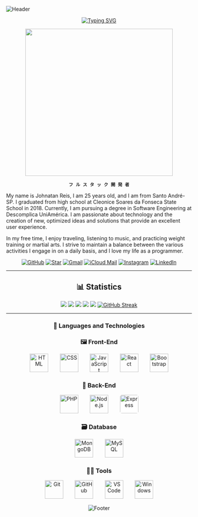 ![Header](https://capsule-render.vercel.app/api?type=waving&height=150&color=9400D3&reversal=false&section=header)

<div align="center">

[![Typing SVG](https://readme-typing-svg.demolab.com?font=Pixelify+Sans&weight=700&size=26&pause=1000&color=8509F7&width=435&lines=Hey%2C+Wassup%3F+I+am+Johnatan+Reiiss;I'm+a+full+stack+developer;focused+on+UX%2FUI+design;welcome+to+my+readme)](https://git.io/typing-svg)

</div>

<div align="center">
  <img src="https://i.imgur.com/8b5p6JB.mp4.gif" width="400">
</div>

<div align="center">
    
**`フ ル ス タ ッ ク 開 発 者`**

</div>

My name is Johnatan Reis, I am 25 years old, and I am from Santo André-SP. I graduated from high school at Cleonice Soares da Fonseca State School in 2018. Currently, I am pursuing a degree in Software Engineering at Descomplica UniAmérica. I am passionate about technology and the creation of new, optimized ideas and solutions that provide an excellent user experience.

In my free time, I enjoy traveling, listening to music, and practicing weight training or martial arts. I strive to maintain a balance between the various activities I engage in on a daily basis, and I love my life as a programmer.


<div align="center">

[![GitHub](https://img.shields.io/badge/GitHub-000000?style=for-the-badge&logo=github&logoColor=white)](https://github.com/JohnReiiss)
[![Star](https://img.shields.io/badge/Star-000000?style=for-the-badge&logo=github&logoColor=white)](https://github.com/JohnReiiss?tab=stars)
[![Gmail](https://img.shields.io/badge/Gmail-000000?style=for-the-badge&logo=gmail&logoColor=white)](mailto:contadeestudos541@gmail.com)
[![iCloud Mail](https://img.shields.io/badge/iCloud-000000?style=for-the-badge&logo=icloud&logoColor=white)](mailto:johnatan.reiiss@icloud.com)
[![Instagram](https://img.shields.io/badge/Instagram-000000?style=for-the-badge&logo=instagram&logoColor=white)](https://www.instagram.com/hayabusa.johnatan?igsh=aG9iYW1mN3ZmeW1z&utm_source=qr)
[![LinkedIn](https://img.shields.io/badge/LinkedIn-000000?style=for-the-badge&logo=linkedin&logoColor=white)](https://www.linkedin.com/in/johnatan-dos-santos-reis-945092b7/)

</div>

---

<div align="center">

## 📊 Statistics

![](http://github-profile-summary-cards.vercel.app/api/cards/profile-details?username=JohnReiiss&theme=midnight_purple)
![](http://github-profile-summary-cards.vercel.app/api/cards/repos-per-language?username=JohnReiiss&theme=midnight_purple)
![](http://github-profile-summary-cards.vercel.app/api/cards/most-commit-language?username=JohnReiiss&theme=midnight_purple)
![](http://github-profile-summary-cards.vercel.app/api/cards/stats?username=JohnReiiss&theme=midnight_purple)
![](http://github-profile-summary-cards.vercel.app/api/cards/productive-time?username=JohnReiiss&theme=midnight_purple&utcOffset=8)
[![GitHub Streak](https://github-readme-streak-stats.herokuapp.com?user=JohnReiiss&theme=highcontrast&hide_border=true&card_width=680)](https://git.io/streak-stats)

</div>

---

<div align="center">
    
### 🤖 Languages ​​and Technologies

</div>

<div align="center">
  
### 🖼️ Front-End
  
<p align="center">
  <img alt="HTML" title="HTML" width="50px" src="https://cdn.jsdelivr.net/gh/devicons/devicon/icons/html5/html5-original.svg"/>
  &nbsp;&nbsp;&nbsp;&nbsp;&nbsp;&nbsp;
  <img alt="CSS" title="CSS" width="50px" src="https://cdn.jsdelivr.net/gh/devicons/devicon/icons/css3/css3-original.svg"/>
  &nbsp;&nbsp;&nbsp;&nbsp;&nbsp;&nbsp;
  <img alt="JavaScript" title="JavaScript" width="50px" src="https://cdn.jsdelivr.net/gh/devicons/devicon/icons/javascript/javascript-original.svg"/>
  &nbsp;&nbsp;&nbsp;&nbsp;&nbsp;&nbsp;
  <img alt="React" title="React" width="50px" src="https://cdn.jsdelivr.net/gh/devicons/devicon/icons/react/react-original.svg"/>
  &nbsp;&nbsp;&nbsp;&nbsp;&nbsp;&nbsp;
  <img alt="Bootstrap" title="Bootstrap" width="50px" src="https://cdn.jsdelivr.net/gh/devicons/devicon/icons/bootstrap/bootstrap-original.svg"/>
</p>

<div align="center">

### 🧠 Back-End

<p align="center">
  <img alt="PHP" title="PHP" width="50px" src="https://cdn.jsdelivr.net/gh/devicons/devicon@latest/icons/php/php-original.svg"/>
  &nbsp;&nbsp;&nbsp;&nbsp;&nbsp;&nbsp;
  <img alt="Node.js" title="Node.js" width="50px" src="https://cdn.jsdelivr.net/gh/devicons/devicon@latest/icons/nodejs/nodejs-original.svg"/>
  &nbsp;&nbsp;&nbsp;&nbsp;&nbsp;&nbsp;
  <img alt="Express" title="Express" width="50px" style="background-color: white; border-radius: 5px;" src="https://cdn.jsdelivr.net/gh/devicons/devicon@latest/icons/express/express-original.svg"/>
</p>

</div>

<div align="center">

### 🗃️ Database

<p align="center">
  <img alt="MongoDB" title="MongoDB" width="50px" src="https://cdn.jsdelivr.net/gh/devicons/devicon@latest/icons/mongodb/mongodb-original.svg"/>
  &nbsp;&nbsp;&nbsp;&nbsp;&nbsp;&nbsp;
  <img alt="MySQL" title="MySQL" width="50px" src="https://cdn.jsdelivr.net/gh/devicons/devicon@latest/icons/mysql/mysql-original.svg"/>
</p>

</div>

<div align="center">

### 🧑‍💻 Tools

<p align="center">
  <img alt="Git" title="Git" width="50px" src="https://cdn.jsdelivr.net/gh/devicons/devicon@latest/icons/git/git-original.svg"/>
  &nbsp;&nbsp;&nbsp;&nbsp;&nbsp;&nbsp;
  <img alt="GitHub" title="GitHub" width="50px" src="https://cdn.jsdelivr.net/gh/devicons/devicon@latest/icons/github/github-original.svg"/>
  &nbsp;&nbsp;&nbsp;&nbsp;&nbsp;&nbsp;
  <img alt="VS Code" title="VS Code" width="50px" src="https://cdn.jsdelivr.net/gh/devicons/devicon@latest/icons/vscode/vscode-original.svg"/>
  &nbsp;&nbsp;&nbsp;&nbsp;&nbsp;&nbsp;
  <img alt="Windows" title="Windows" width="50px" src="https://cdn.jsdelivr.net/gh/devicons/devicon@latest/icons/windows8/windows8-original.svg"/>
</p>

</div>

![Footer](https://capsule-render.vercel.app/api?type=waving&height=150&color=9400D3&reversal=true&section=footer)
